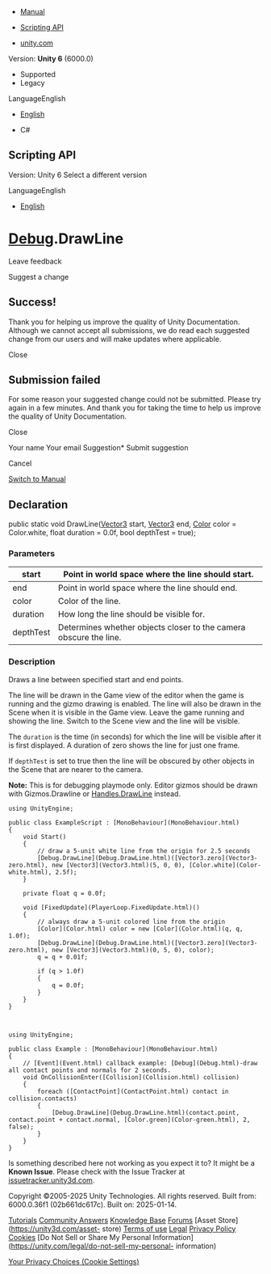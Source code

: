 [ ]()

  * [Manual](../Manual/index.html)
  * [Scripting API](../ScriptReference/index.html)

  * [unity.com](https://unity.com/)

Version: **Unity 6** (6000.0)

  * Supported
  * Legacy

LanguageEnglish

  * [English]()

  * C#

[ ](https://docs.unity3d.com)

## Scripting API

Version: Unity 6 Select a different version

LanguageEnglish

  * [English]()

#  [Debug](Debug.html).DrawLine

Leave feedback

Suggest a change

## Success!

Thank you for helping us improve the quality of Unity Documentation. Although
we cannot accept all submissions, we do read each suggested change from our
users and will make updates where applicable.

Close

## Submission failed

For some reason your suggested change could not be submitted. Please <a>try
again</a> in a few minutes. And thank you for taking the time to help us
improve the quality of Unity Documentation.

Close

Your name Your email Suggestion* Submit suggestion

Cancel

[Switch to Manual](../Manual/class-Debug.html "Go to Debug Component in the
Manual")

## Declaration

public static void DrawLine([Vector3](Vector3.html) start,
[Vector3](Vector3.html) end, [Color](Color.html) color = Color.white, float
duration = 0.0f, bool depthTest = true);

### Parameters

start | Point in world space where the line should start.  
---|---  
end | Point in world space where the line should end.  
color | Color of the line.  
duration | How long the line should be visible for.  
depthTest | Determines whether objects closer to the camera obscure the line.  
  
### Description

Draws a line between specified start and end points.

The line will be drawn in the Game view of the editor when the game is running
and the gizmo drawing is enabled. The line will also be drawn in the Scene
when it is visible in the Game view. Leave the game running and showing the
line. Switch to the Scene view and the line will be visible.  
  
The `duration` is the time (in seconds) for which the line will be visible
after it is first displayed. A duration of zero shows the line for just one
frame.  
  
If `depthTest` is set to true then the line will be obscured by other objects
in the Scene that are nearer to the camera.  
  
**Note:** This is for debugging playmode only. Editor gizmos should be drawn
with Gizmos.Drawline or [Handles.DrawLine](Handles.DrawLine.html) instead.

    
    
    using UnityEngine;  
      
    public class ExampleScript : [MonoBehaviour](MonoBehaviour.html)
    {
        void Start()
        {
            // draw a 5-unit white line from the origin for 2.5 seconds
            [Debug.DrawLine](Debug.DrawLine.html)([Vector3.zero](Vector3-zero.html), new [Vector3](Vector3.html)(5, 0, 0), [Color.white](Color-white.html), 2.5f);
        }  
      
        private float q = 0.0f;  
      
        void [FixedUpdate](PlayerLoop.FixedUpdate.html)()
        {
            // always draw a 5-unit colored line from the origin
            [Color](Color.html) color = new [Color](Color.html)(q, q, 1.0f);
            [Debug.DrawLine](Debug.DrawLine.html)([Vector3.zero](Vector3-zero.html), new [Vector3](Vector3.html)(0, 5, 0), color);
            q = q + 0.01f;  
      
            if (q > 1.0f)
            {
                q = 0.0f;
            }
        }
    }
    
    
    
    using UnityEngine;  
      
    public class Example : [MonoBehaviour](MonoBehaviour.html)
    {
        // [Event](Event.html) callback example: [Debug](Debug.html)-draw all contact points and normals for 2 seconds.
        void OnCollisionEnter([Collision](Collision.html) collision)
        {
            foreach ([ContactPoint](ContactPoint.html) contact in collision.contacts)
            {
                [Debug.DrawLine](Debug.DrawLine.html)(contact.point, contact.point + contact.normal, [Color.green](Color-green.html), 2, false);
            }
        }
    }
    

Is something described here not working as you expect it to? It might be a
**Known Issue**. Please check with the Issue Tracker at
[issuetracker.unity3d.com](https://issuetracker.unity3d.com).

Copyright ©2005-2025 Unity Technologies. All rights reserved. Built from:
6000.0.36f1 (02b661dc617c). Built on: 2025-01-14.

[Tutorials](https://unity3d.com/learn) [Community
Answers](https://answers.unity3d.com) [Knowledge
Base](https://support.unity3d.com/hc/en-us)
[Forums](https://forum.unity3d.com) [Asset Store](https://unity3d.com/asset-
store) [Terms of use](https://docs.unity3d.com/Manual/TermsOfUse.html)
[Legal](https://unity.com/legal) [Privacy
Policy](https://unity.com/legal/privacy-policy)
[Cookies](https://unity.com/legal/cookie-policy) [Do Not Sell or Share My
Personal Information](https://unity.com/legal/do-not-sell-my-personal-
information)

[Your Privacy Choices (Cookie Settings)](javascript:void\(0\);)

